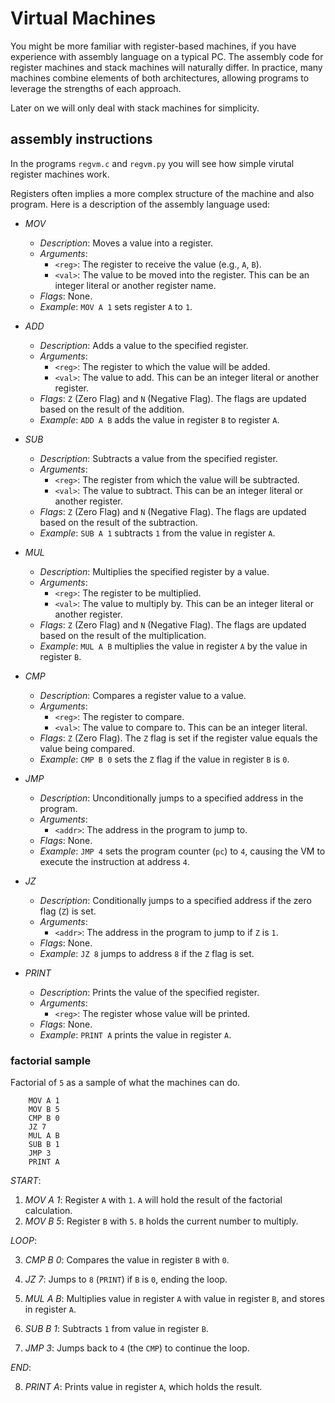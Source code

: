 # Virtual Machines

You might be more familiar with register-based machines, if you have
experience with assembly language on a typical PC. The assembly code
for register machines and stack machines will naturally differ. In
practice, many machines combine elements of both architectures,
allowing programs to leverage the strengths of each approach.

Later on we will only deal with stack machines for simplicity.


## assembly instructions

In the programs `regvm.c` and `regvm.py` you will see how 
simple virutal register machines work.

Registers often implies a more complex structure of the machine
and also program. Here is a description of the assembly language used:

- *MOV <reg> <val>*
   - *Description*: Moves a value into a register.
   - *Arguments*:
     - `<reg>`: The register to receive the value (e.g., `A`, `B`).
     - `<val>`: The value to be moved into the register. This can
       be an integer literal or another register name.
   - *Flags*: None.
   - *Example*: `MOV A 1` sets register `A` to `1`.

- *ADD <reg> <val>*
   - *Description*: Adds a value to the specified register.
   - *Arguments*:
     - `<reg>`: The register to which the value will be added.
     - `<val>`: The value to add. This can be an integer literal
       or another register.
   - *Flags*: `Z` (Zero Flag) and `N` (Negative Flag). The flags
     are updated based on the result of the addition.
   - *Example*: `ADD A B` adds the value in register `B` to register `A`.

- *SUB <reg> <val>*
   - *Description*: Subtracts a value from the specified register.
   - *Arguments*:
     - `<reg>`: The register from which the value will be subtracted.
     - `<val>`: The value to subtract. This can be an integer literal
       or another register.
   - *Flags*: `Z` (Zero Flag) and `N` (Negative Flag). The flags are
     updated based on the result of the subtraction.
   - *Example*: `SUB A 1` subtracts `1` from the value in register `A`.

- *MUL <reg> <val>*
   - *Description*: Multiplies the specified register by a value.
   - *Arguments*:
     - `<reg>`: The register to be multiplied.
     - `<val>`: The value to multiply by. This can be an integer literal
       or another register.
   - *Flags*: `Z` (Zero Flag) and `N` (Negative Flag). The flags are
     updated based on the result of the multiplication.
   - *Example*: `MUL A B` multiplies the value in register `A` by the
     value in register `B`.

- *CMP <reg> <val>*
   - *Description*: Compares a register value to a value.
   - *Arguments*:
     - `<reg>`: The register to compare.
     - `<val>`: The value to compare to. This can be an integer literal.
   - *Flags*: `Z` (Zero Flag). The `Z` flag is set if the register
     value equals the value being compared.
   - *Example*: `CMP B 0` sets the `Z` flag if the value in register
     `B` is `0`.

- *JMP <addr>*
   - *Description*: Unconditionally jumps to a specified address in
     the program.
   - *Arguments*:
     - `<addr>`: The address in the program to jump to.
   - *Flags*: None.
   - *Example*: `JMP 4` sets the program counter (`pc`) to `4`,
     causing the VM to execute the instruction at address `4`.

- *JZ <addr>*
   - *Description*: Conditionally jumps to a specified address if
     the zero flag (`Z`) is set.
   - *Arguments*:
     - `<addr>`: The address in the program to jump to if `Z` is `1`.
   - *Flags*: None.
   - *Example*: `JZ 8` jumps to address `8` if the `Z` flag is set.

- *PRINT <reg>*
   - *Description*: Prints the value of the specified register.
   - *Arguments*:
     - `<reg>`: The register whose value will be printed.
   - *Flags*: None.
   - *Example*: `PRINT A` prints the value in register `A`.


### factorial sample

Factorial of `5` as a sample of what the machines can do.

```assembly
    MOV A 1
    MOV B 5
    CMP B 0
    JZ 7
    MUL A B
    SUB B 1
    JMP 3
    PRINT A
```


*START*:

1. *MOV A 1*: Register `A` with `1`. `A` will hold the result of the factorial calculation.
2. *MOV B 5*: Register `B` with `5`. `B` holds the current number to multiply.

*LOOP*:

3. *CMP B 0*: Compares the value in register `B` with `0`.
4. *JZ 7*: Jumps to `8` (`PRINT`) if `B` is `0`, ending the loop.

5. *MUL A B*: Multiplies value in register `A` with value in register `B`, and stores in register `A`.
6. *SUB B 1*: Subtracts `1` from value in register `B`.
7. *JMP 3*: Jumps back to `4` (the `CMP`) to continue the loop.

*END*:

8. *PRINT A*: Prints value in register `A`, which holds the result.
